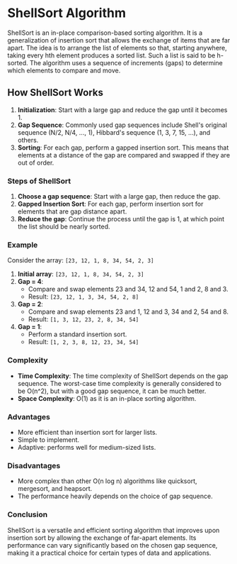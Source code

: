 # ShellSort Algorithm

ShellSort is an in-place comparison-based sorting algorithm. It is a generalization of insertion sort that allows the exchange of items that are far apart. The idea is to arrange the list of elements so that, starting anywhere, taking every hth element produces a sorted list. Such a list is said to be h-sorted. The algorithm uses a sequence of increments (gaps) to determine which elements to compare and move.

## How ShellSort Works

1. **Initialization**: Start with a large gap and reduce the gap until it becomes 1.
2. **Gap Sequence**: Commonly used gap sequences include Shell's original sequence (N/2, N/4, ..., 1), Hibbard's sequence (1, 3, 7, 15, ...), and others.
3. **Sorting**: For each gap, perform a gapped insertion sort. This means that elements at a distance of the gap are compared and swapped if they are out of order.

### Steps of ShellSort

1. **Choose a gap sequence**: Start with a large gap, then reduce the gap.
2. **Gapped Insertion Sort**: For each gap, perform insertion sort for elements that are gap distance apart.
3. **Reduce the gap**: Continue the process until the gap is 1, at which point the list should be nearly sorted.

### Example

Consider the array: `[23, 12, 1, 8, 34, 54, 2, 3]`

1. **Initial array**: `[23, 12, 1, 8, 34, 54, 2, 3]`
2. **Gap = 4**:
    - Compare and swap elements 23 and 34, 12 and 54, 1 and 2, 8 and 3.
    - Result: `[23, 12, 1, 3, 34, 54, 2, 8]`
3. **Gap = 2**:
    - Compare and swap elements 23 and 1, 12 and 3, 34 and 2, 54 and 8.
    - Result: `[1, 3, 12, 23, 2, 8, 34, 54]`
4. **Gap = 1**:
    - Perform a standard insertion sort.
    - Result: `[1, 2, 3, 8, 12, 23, 34, 54]`

### Complexity

- **Time Complexity**: The time complexity of ShellSort depends on the gap sequence. The worst-case time complexity is generally considered to be O(n^2), but with a good gap sequence, it can be much better.
- **Space Complexity**: O(1) as it is an in-place sorting algorithm.

### Advantages

- More efficient than insertion sort for larger lists.
- Simple to implement.
- Adaptive: performs well for medium-sized lists.

### Disadvantages

- More complex than other O(n log n) algorithms like quicksort, mergesort, and heapsort.
- The performance heavily depends on the choice of gap sequence.

### Conclusion

ShellSort is a versatile and efficient sorting algorithm that improves upon insertion sort by allowing the exchange of far-apart elements. Its performance can vary significantly based on the chosen gap sequence, making it a practical choice for certain types of data and applications.
